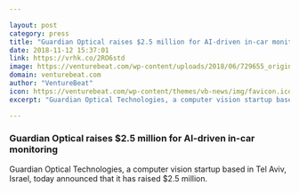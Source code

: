 ```yaml
---

layout: post
category: press
title: "Guardian Optical raises $2.5 million for AI-driven in-car monitoring"
date: 2018-11-12 15:37:01
link: https://vrhk.co/2RO6std
image: https://venturebeat.com/wp-content/uploads/2018/06/729655_original-boring.png?fit=3200%2C2000&strip=all
domain: venturebeat.com
author: "VentureBeat"
icon: https://venturebeat.com/wp-content/themes/vb-news/img/favicon.ico
excerpt: "Guardian Optical Technologies, a computer vision startup based in Tel Aviv, Israel, today announced that it has raised $2.5 million."

---
```


### Guardian Optical raises $2.5 million for AI-driven in-car monitoring

Guardian Optical Technologies, a computer vision startup based in Tel Aviv, Israel, today announced that it has raised $2.5 million.